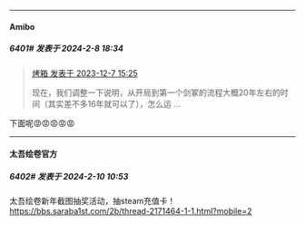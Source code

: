 *****

####  Amibo  
##### 6401#       发表于 2024-2-8 18:34

<blockquote><a href="httphttps://bbs.saraba1st.com/2b/forum.php?mod=redirect&amp;goto=findpost&amp;pid=63252065&amp;ptid=2092193" target="_blank">烤箱 发表于 2023-12-7 15:25</a>

现在，我们调整一下说明，从开局到第一个剑冢的流程大概20年左右的时间（其实差不多16年就可以了），怎么运 ...</blockquote>
下面呢😡😡😡😡😡

*****

####  太吾绘卷官方  
##### 6402#       发表于 2024-2-10 10:53

太吾绘卷新年截图抽奖活动，抽steam充值卡！https://bbs.saraba1st.com/2b/thread-2171464-1-1.html?mobile=2


